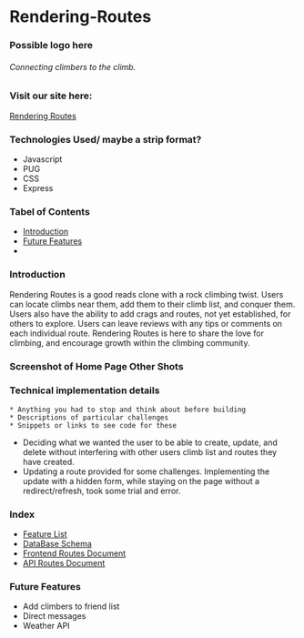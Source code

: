 # Rendering-Routes
### Possible logo here
###### Connecting climbers to the climb.

### Visit our site here:
[Rendering Routes](https://rendering-routes.herokuapp.com/)

### Technologies Used/ maybe a strip format?
* Javascript
* PUG
* CSS
* Express

### Tabel of Contents
* [Introduction](#introduction)
* [Future Features](#future-features)
* []()

### Introduction

Rendering Routes is a good reads clone with a rock climbing twist.
Users can locate climbs near them, add them to their climb list, and conquer them. Users also have the ability to add crags and routes, not yet established, for others to explore. Users can leave reviews with any tips or comments on each individual route. Rendering Routes is here to share the love for climbing, and encourage growth within the climbing community.

### Screenshot of Home Page Other Shots

### Technical implementation details
    * Anything you had to stop and think about before building
    * Descriptions of particular challenges
    * Snippets or links to see code for these
* Deciding what we wanted the user to be able to create, update, and delete without interfering with other users climb list and routes they have created.
* Updating a route provided for some challenges. Implementing the update with a hidden form, while staying on the page without a redirect/refresh, took some trial and error.

### Index
* [Feature List](https://github.com/jay-bean/Rendering-Routes/wiki/feature-list)
* [DataBase Schema](https://github.com/jay-bean/Rendering-Routes/wiki/database-schema)
* [Frontend Routes Document](https://github.com/jay-bean/Rendering-Routes/wiki/front-end-routes)
* [API Routes Document](https://github.com/jay-bean/Rendering-Routes/wiki/api-documentation)

### Future Features
* Add climbers to friend list
* Direct messages
* Weather API
